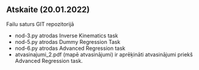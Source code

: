 ## Atskaite (20.01.2022)

Failu saturs GIT repozitorijā

- nod-3.py atrodas Inverse Kinematics task
- nod-5.py atrodas Dummy Regression Task
- nod-6.py atrodas Advanced Regression task
- atvasinajumi_2.pdf (mapē atvasinājumi) ir aprēķināti atvasinājumi priekš Advanced Regression task.





